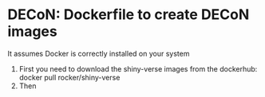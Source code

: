 # DECoN: Dockerfile to create DECoN images

It assumes Docker is correctly installed on your system  

1) First you need to download the shiny-verse images from the dockerhub: docker pull rocker/shiny-verse
2) Then
